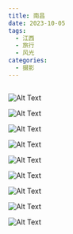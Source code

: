 ```yaml
---
title: 南昌
date: 2023-10-05
tags:
  - 江西
  - 旅行
  - 风光
categories:
  - 摄影
---
```


<img src="https://blog-1321452376.cos.ap-shanghai.myqcloud.com/%E6%91%84%E5%BD%B1/%E5%8D%97%E6%98%8C/haou-1057674.jpg" alt="">

<!-- more -->

![Alt Text](https://blog-1321452376.cos.ap-shanghai.myqcloud.com/%E6%91%84%E5%BD%B1%2F%E5%8D%97%E6%98%8C%2Fhaou-1057466.jpg)

![Alt Text](https://blog-1321452376.cos.ap-shanghai.myqcloud.com/%E6%91%84%E5%BD%B1%2F%E5%8D%97%E6%98%8C%2Fhaou-1057471.jpg)

![Alt Text](https://blog-1321452376.cos.ap-shanghai.myqcloud.com/%E6%91%84%E5%BD%B1%2F%E5%8D%97%E6%98%8C%2Fhaou-1057507.jpg)

![Alt Text](https://blog-1321452376.cos.ap-shanghai.myqcloud.com/%E6%91%84%E5%BD%B1%2F%E5%8D%97%E6%98%8C%2Fhaou-1057509.jpg)

![Alt Text](https://blog-1321452376.cos.ap-shanghai.myqcloud.com/%E6%91%84%E5%BD%B1%2F%E5%8D%97%E6%98%8C%2Fhaou-1057524.jpg)

![Alt Text](https://blog-1321452376.cos.ap-shanghai.myqcloud.com/%E6%91%84%E5%BD%B1%2F%E5%8D%97%E6%98%8C%2Fhaou-1057590.jpg)

![Alt Text](https://blog-1321452376.cos.ap-shanghai.myqcloud.com/%E6%91%84%E5%BD%B1%2F%E5%8D%97%E6%98%8C%2Fhaou-1057594.jpg)

![Alt Text](https://blog-1321452376.cos.ap-shanghai.myqcloud.com/%E6%91%84%E5%BD%B1%2F%E5%8D%97%E6%98%8C%2Fhaou-1057610.jpg)

![Alt Text](https://blog-1321452376.cos.ap-shanghai.myqcloud.com/%E6%91%84%E5%BD%B1%2F%E5%8D%97%E6%98%8C%2Fhaou-1057647.jpg)
